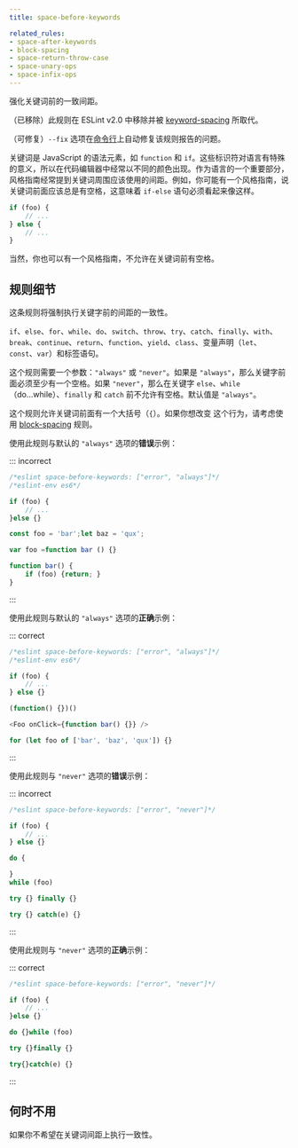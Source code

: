 ```yaml
---
title: space-before-keywords

related_rules:
- space-after-keywords
- block-spacing
- space-return-throw-case
- space-unary-ops
- space-infix-ops
---
```


强化关键词前的一致间距。

（已移除）此规则在 ESLint v2.0 中移除并被 [keyword-spacing](keyword-spacing) 所取代。

（可修复）`--fix` 选项在[命令行](../use/command-line-interface#--fix)上自动修复该规则报告的问题。

关键词是 JavaScript 的语法元素，如 `function` 和 `if`。这些标识符对语言有特殊的意义，所以在代码编辑器中经常以不同的颜色出现。作为语言的一个重要部分，风格指南经常提到关键词周围应该使用的间距。例如，你可能有一个风格指南，说关键词前面应该总是有空格，这意味着 `if-else` 语句必须看起来像这样。

```js
if (foo) {
    // ...
} else {
    // ...
}
```

当然，你也可以有一个风格指南，不允许在关键词前有空格。

## 规则细节

这条规则将强制执行关键字前的间距的一致性。

`if`、`else`、`for`、`while`、`do`、`switch`、`throw`、`try`、`catch`、`finally`、`with`、`break`、`continue`、`return`、`function`、`yield`、`class`、变量声明（`let`、`const`、`var`）和标签语句。

这个规则需要一个参数：`"always"` 或 `"never"`。如果是 `"always"`，那么关键字前面必须至少有一个空格。如果 `"never"`，那么在关键字 `else`、`while`（do...while）、`finally` 和 `catch` 前不允许有空格。默认值是 `"always"`。

这个规则允许关键词前面有一个大括号（`{`）。如果你想改变
这个行为，请考虑使用 [block-spacing](block-spacing) 规则。

使用此规则与默认的 `"always"` 选项的**错误**示例：

::: incorrect

```js
/*eslint space-before-keywords: ["error", "always"]*/
/*eslint-env es6*/

if (foo) {
    // ...
}else {}

const foo = 'bar';let baz = 'qux';

var foo =function bar () {}

function bar() {
    if (foo) {return; }
}
```

:::

使用此规则与默认的 `"always"` 选项的**正确**示例：

::: correct

```js
/*eslint space-before-keywords: ["error", "always"]*/
/*eslint-env es6*/

if (foo) {
    // ...
} else {}

(function() {})()

<Foo onClick={function bar() {}} />

for (let foo of ['bar', 'baz', 'qux']) {}
```

:::

使用此规则与 `"never"` 选项的**错误**示例：

::: incorrect

```js
/*eslint space-before-keywords: ["error", "never"]*/

if (foo) {
    // ...
} else {}

do {

}
while (foo)

try {} finally {}

try {} catch(e) {}
```

:::

使用此规则与 `"never"` 选项的**正确**示例：

::: correct

```js
/*eslint space-before-keywords: ["error", "never"]*/

if (foo) {
    // ...
}else {}

do {}while (foo)

try {}finally {}

try{}catch(e) {}
```

:::

## 何时不用

如果你不希望在关键词间距上执行一致性。

